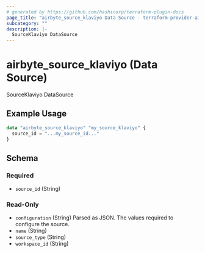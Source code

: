 ```yaml
---
# generated by https://github.com/hashicorp/terraform-plugin-docs
page_title: "airbyte_source_klaviyo Data Source - terraform-provider-airbyte"
subcategory: ""
description: |-
  SourceKlaviyo DataSource
---
```


# airbyte_source_klaviyo (Data Source)

SourceKlaviyo DataSource

## Example Usage

```terraform
data "airbyte_source_klaviyo" "my_source_klaviyo" {
  source_id = "...my_source_id..."
}
```

<!-- schema generated by tfplugindocs -->
## Schema

### Required

- `source_id` (String)

### Read-Only

- `configuration` (String) Parsed as JSON.
The values required to configure the source.
- `name` (String)
- `source_type` (String)
- `workspace_id` (String)


